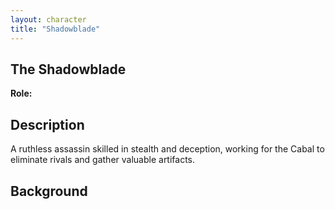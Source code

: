 ```yaml
---
layout: character
title: "Shadowblade"
---
```


## The Shadowblade
**Role:** 
## Description 
A ruthless assassin skilled in stealth and deception, working for the Cabal to eliminate rivals and gather valuable artifacts.
## Background 

